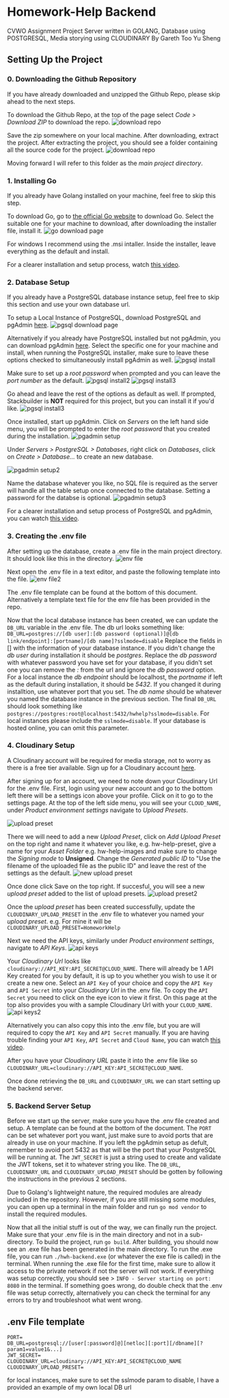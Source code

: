 # Homework-Help Backend

CVWO Assignment Project
Server written in GOLANG, Database using POSTGRESQL, Media storying using CLOUDINARY
By Gareth Too Yu Sheng

## Setting Up the Project

### 0. Downloading the Github Repository

If you have already downloaded and unzipped the Github Repo, please skip ahead to the next steps.

To download the Github Repo, at the top of the page select _Code > Download ZIP_ to download the repo.
![download repo](https://github.com/Gareth2YuSheng/hwh-backend/blob/main/docs/readmeImages/download_repo.png)

Save the zip somewhere on your local machine. After downloading, extract the project.
After extracting the project, you should see a folder containing all the source code for the project.
![download repo](https://github.com/Gareth2YuSheng/hwh-backend/blob/main/docs/readmeImages/repo_unzipped.png)

Moving forward I will refer to this folder as the _main project directory_.

### 1. Installing Go

If you already have Golang installed on your machine, feel free to skip this step.

To download Go, go to [the official Go website](https://go.dev/dl/) to download Go.
Select the suitable one for your machine to download, after downloading the installer file, install it.
![go download page](https://github.com/Gareth2YuSheng/hwh-backend/blob/main/docs/readmeImages/go_download.png)

For windows I recommend using the .msi intaller. Inside the installer, leave everything as the default and install.

For a clearer installation and setup process, watch [this video](https://www.youtube.com/watch?v=DFiXJKIF2ss).

### 2. Database Setup

If you already have a PostgreSQL database instance setup, feel free to skip this section and use your own database url.

To setup a Local Instance of PostgreSQL, download PostgreSQL and pgAdmin [here](https://www.enterprisedb.com/downloads/postgres-postgresql-downloads).
![pgsql download page](https://github.com/Gareth2YuSheng/hwh-backend/blob/main/docs/readmeImages/pgsql_download.png)

Alternatively if you already have PostgreSQL installed but not pgAdmin, you can download pgAdmin [here](https://www.pgadmin.org/download/).
Select the specific one for your machine and install, when running the PostgreSQL installer, make sure to leave these options checked to
simultaneously install pgAdmin as well.
![pgsql install](https://github.com/Gareth2YuSheng/hwh-backend/blob/main/docs/readmeImages/pgsql_install.png)

Make sure to set up a _root password_ when prompted and you can leave the _port number_ as the default.
![pgsql install2](https://github.com/Gareth2YuSheng/hwh-backend/blob/main/docs/readmeImages/pgsql_install_2.png)
![pgsql install3](https://github.com/Gareth2YuSheng/hwh-backend/blob/main/docs/readmeImages/pgsql_install_3.png)

Go ahead and leave the rest of the options as default as well. If prompted, Stackbuilder is **NOT** required for this project, but you can install it if you'd like.
![pgsql install3](https://github.com/Gareth2YuSheng/hwh-backend/blob/main/docs/readmeImages/pgsql_install_4.png)

Once installed, start up pgAdmin. Click on _Servers_ on the left hand side menu, you will be prompted to enter the _root password_ that you created during the installation.
![pgadmin setup](https://github.com/Gareth2YuSheng/hwh-backend/blob/main/docs/readmeImages/pgadmin_setup.png)

Under _Servers > PostgreSQL > Databases_, right click on _Databases_, click on _Create > Database..._ to create an new database.

![pgadmin setup2](https://github.com/Gareth2YuSheng/hwh-backend/blob/main/docs/readmeImages/pgadmin_setup_2.png)

Name the database whatever you like, no SQL file is required as the server will handle all the table setup once connected to the database.
Setting a password for the databse is optional.
![pgadmin setup3](https://github.com/Gareth2YuSheng/hwh-backend/blob/main/docs/readmeImages/pgadmin_setup_3.png)

For a clearer installation and setup process of PostgreSQL and pgAdmin, you can watch [this video](https://www.youtube.com/watch?v=4qH-7w5LZsA).

### 3. Creating the .env file

After setting up the database, create a .env file in the main project directory. It should look like this in the directory.
![env file](https://github.com/Gareth2YuSheng/hwh-backend/blob/main/docs/readmeImages/env_file.png)

Next open the .env file in a text editor, and paste the following template into the file.
![env file2](https://github.com/Gareth2YuSheng/hwh-backend/blob/main/docs/readmeImages/env_file_template.png)

The .env file template can be found at the bottom of this document. Alternatively a template text file for the env file has been provided in the repo.

Now that the local database instance has been created, we can update the `DB_URL` variable in the .env file.
The db url looks something like:
`DB_URL=postgres://[db user]:[db password (optional)]@[db link/endpoint]:[portname]/[db name]?sslmode=disable`
Replace the fields in [] with the information of your database instance. If you didn't change the _db user_ during installation it should be _postgres_.
Replace the _db password_ with whatever password you have set for your database, if you didn't set one you can remove the _:_ from the url and ignore the _db password_ option.
For a local instance the _db endpoint_ should be localhost, the _portname_ if left as the default during installation, it should be _5432_.
If you changed it during installtion, use whatever port that you set. The _db name_ should be whatever you named the database instance in the previous section.
The final `DB_URL` should look something like `postgres://postgres:root@localhost:5432/hwhelp?sslmode=disable`. For local instances please include the `sslmode=disable`.
If your database is hosted online, you can omit this parameter.

### 4. Cloudinary Setup

A Cloudinary account will be required for media storage, not to worry as there is a free tier available.
Sign up for a Cloudinary account [here](https://cloudinary.com/users/register_free).

After signing up for an account, we need to note down your Cloudinary Url for the .env file.
First, login using your new account and go to the bottom left there will be a settings icon above your profile. Click on it to go to the settings page.
At the top of the left side menu, you will see your `CLOUD_NAME`, under _Product environment settings_ navigate to _Upload Presets_.

![upload preset](https://github.com/Gareth2YuSheng/hwh-backend/blob/main/docs/readmeImages/upload_presets.png)

There we will need to add a new _Upload Preset_, click on _Add Upload Preset_ on the top right and name it whatever you like, e.g. hw-help-preset,
give a name for your _Asset Folder_ e.g. hw-help-images and make sure to change the _Signing mode_ to **Unsigned**.
Change the _Generated public ID_ to "Use the filename of the uploaded file as the public ID" and leave the rest of the settings as the default.
![new upload preset](https://github.com/Gareth2YuSheng/hwh-backend/blob/main/docs/readmeImages/new_upload_preset.png)

Once done click Save on the top right. If succesful, you will see a new _upload preset_ added to the list of upload presets.
![upload preset2](https://github.com/Gareth2YuSheng/hwh-backend/blob/main/docs/readmeImages/upload_presets_2.png)

Once the _upload preset_ has been created successfully, update the `CLOUDINARY_UPLOAD_PRESET` in the .env file to whatever you named your _upload preset_.
e.g. For mine it will be `CLOUDINARY_UPLOAD_PRESET=HomeworkHelp`

Next we need the API keys, similarly under _Product environment settings_, navigate to _API Keys_.
![api keys](https://github.com/Gareth2YuSheng/hwh-backend/blob/main/docs/readmeImages/api_keys.png)

Your _Cloudinary Url_ looks like `cloudinary://API_KEY:API_SECRET@CLOUD_NAME`. There will already be 1 API Key created for you by default, it is
up to you whether you wish to use it or create a new one. Select an `API Key` of your choice and copy the `API Key` and `API Secret`
into your _Cloudinary Url_ in the .env file. To copy the `API Secret` you need to click on the eye icon to view it first.
On this page at the top also provides you with a sample Cloudinary Url with your `CLOUD_NAME`.
![api keys2](https://github.com/Gareth2YuSheng/hwh-backend/blob/main/docs/readmeImages/api_key_2.png)

Alternatively you can also copy this into the .env file, but you are will required to copy the `API Key` and `API Secret` manually.
If you are having trouble finding your `API Key`, `API Secret` and `Cloud Name`, you can watch [this video](https://www.youtube.com/watch?v=ok9mHOuvVSI).

After you have your _Cloudinary URL_ paste it into the .env file like so `CLOUDINARY_URL=cloudinary://API_KEY:API_SECRET@CLOUD_NAME`.

Once done retrieving the `DB_URL` and `CLOUDINARY_URL` we can start setting up the backend server.

### 5. Backend Server Setup

Before we start up the server, make sure you have the .env file created and setup. A template can be found at the bottom of the document.
The `PORT` can be set whatever port you want, just make sure to avoid ports that are already in use on your machine.
If you left the pgAdmin setup as defult, remember to avoid port 5432 as that will be the port that your PostgreSQL will be running at.
The `JWT_SECRET` is just a string used to create and validate the JWT tokens, set it to whatever string you like.
The `DB_URL`, `CLOUDINARY_URL` and `CLOUDINARY_UPLOAD_PRESET` should be gotten by following the instructions in the previous 2 sections.

Due to Golang's lightweight nature, the required modules are already included in the repository.
However, if you are still missing some modules, you can open up a terminal in the main folder
and run `go mod vendor` to install the required modules.

Now that all the initial stuff is out of the way, we can finally run the project. Make sure that your .env file is in the main directory and not in
a sub-directory. To build the project, run `go build`. After building, you should now see an .exe file has been generated in the main directory.
To run the .exe file, you can run `./hwh-backend.exe` (or whatever the exe file is called) in the terminal. When running the .exe file for the first time,
make sure to allow it access to the private network if not the server will not work.
If everything was setup correctly, you should see > `INFO - Server starting on port: 8080` in the terminal. If something goes wrong, do double check that
the .env file was setup correctly, alternatively you can check the terminal for any errors to try and troubleshoot what went wrong.

## .env File template

```
PORT=
DB_URL=postgresql://[user[:password]@][netloc][:port][/dbname][?param1=value1&...]
JWT_SECRET=
CLOUDINARY_URL=cloudinary://API_KEY:API_SECRET@CLOUD_NAME
CLOUDINARY_UPLOAD_PRESET=
```

for local instances, make sure to set the sslmode param to disable, I have a provided an example of my own local DB url
